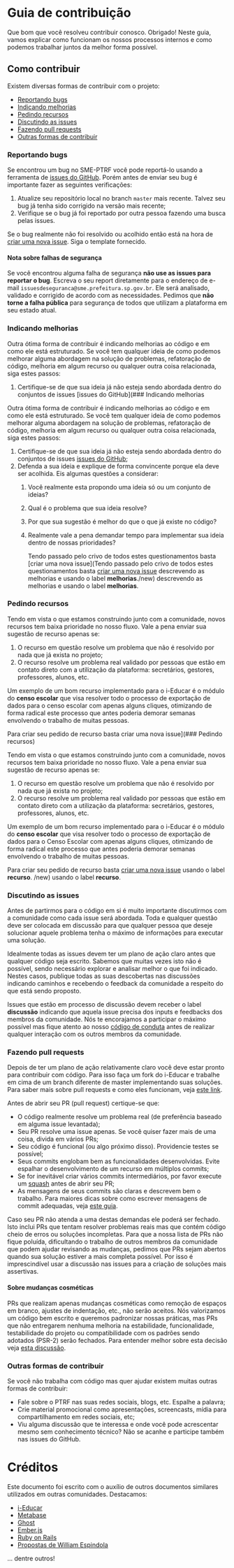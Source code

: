 # Guia de contribuição

Que bom que você resolveu contribuir conosco. Obrigado! Neste guia, vamos explicar como funcionam os nossos processos internos e como
podemos trabalhar juntos da melhor forma possível.

## Como contribuir

Existem diversas formas de contribuir com o projeto:

- [Reportando bugs](#reportando-bugs)
- [Indicando melhorias](#indicando-melhorias)
- [Pedindo recursos](#pedindo-recursos)
- [Discutindo as issues](#discutindo-as-issues)
- [Fazendo pull requests](#fazendo-pull-requests)
- [Outras formas de contribuir](#outras-formas-de-contribuir)

### Reportando bugs

Se encontrou um bug no SME-PTRF você pode reportá-lo usando a ferramenta de [issues do GitHub](https://github.com/prefeiturasp/SME-PTRF/issues). Porém antes de enviar seu bug é importante fazer as seguintes verificações:

1. Atualize seu repositório local no branch `master` mais recente. Talvez seu bug já tenha sido corrigido na versão mais recente;
2. Verifique se o bug já foi reportado por outra pessoa fazendo uma busca pelas issues.

Se o bug realmente não foi resolvido ou acolhido então está na hora de [criar uma nova issue](https://github.com/prefeiturasp/SME-PTRF/issues/new).  Siga o template fornecido.

#### Nota sobre falhas de segurança

Se você encontrou alguma falha de segurança **não use as issues para reportar o bug**. Escreva o seu report diretamente para o endereço de e-mail `issuesdeseguranca@sme.prefeitura.sp.gov.br`. Ele será analisado, validado e corrigido de acordo com as necessidades. Pedimos que **não torne a falha pública** para segurança de todos que utilizam a plataforma em seu estado atual.

### Indicando melhorias

Outra ótima forma de contribuir é indicando melhorias ao código e em como ele está estruturado. Se você tem qualquer ideia de como podemos melhorar alguma abordagem na solução de problemas, refatoração de código, melhoria em
algum recurso ou qualquer outra coisa relacionada, siga estes passos:

1. Certifique-se de que sua ideia já não esteja sendo abordada dentro do conjuntos de issues [issues do GitHub](### Indicando melhorias

Outra ótima forma de contribuir é indicando melhorias ao código e em como ele está estruturado. Se você tem qualquer ideia de como podemos melhorar alguma abordagem na solução de problemas, refatoração de código, melhoria em
algum recurso ou qualquer outra coisa relacionada, siga estes passos:

1. Certifique-se de que sua ideia já não esteja sendo abordada dentro do conjuntos de issues [issues do GitHub](https://github.com/prefeiturasp/SME-PTRF/issues);
2. Defenda a sua ideia e explique de forma convincente porque ela deve ser
   acolhida. Eis algumas questões a considerar:
   1. Você realmente esta propondo uma ideia só ou um conjunto de ideias?
   2. Qual é o problema que sua ideia resolve?
   3. Por que sua sugestão é melhor do que o que já existe no código?
   4. Realmente vale a pena demandar tempo para implementar sua ideia dentro de nossas prioridades?
      
      Tendo passado pelo crivo de todos estes questionamentos basta [criar uma nova issue](Tendo passado pelo crivo de todos estes questionamentos basta
[criar uma nova issue](https://github.com/prefeiturasp/SME-PTRF/issues/new) descrevendo as melhorias e usando o label **melhorias**./new) descrevendo as melhorias e usando o label **melhorias**.

### Pedindo recursos

Tendo em vista o que estamos construindo junto com a comunidade, novos recursos tem baixa prioridade no nosso fluxo. Vale a pena enviar sua sugestão de recurso apenas se:

1. O recurso em questão resolve um problema que não é resolvido por nada que já exista no projeto;
2. O recurso resolve um problema real validado por pessoas que estão em contato direto com a utilização da plataforma: secretários, gestores, professores, alunos, etc.

Um exemplo de um bom recurso implementado para o i-Educar é o módulo do **censo escolar** que visa resolver todo o processo de exportação de dados para o censo escolar com apenas alguns cliques, otimizando de forma radical este processo que
antes poderia demorar semanas envolvendo o trabalho de muitas pessoas.

Para criar seu pedido de recurso basta criar uma nova issue](### Pedindo recursos)

Tendo em vista o que estamos construindo junto com a comunidade, novos recursos tem baixa prioridade no nosso fluxo. Vale a pena enviar sua sugestão de recurso
apenas se:

1. O recurso em questão resolve um problema que não é resolvido por nada que já exista no projeto;
2. O recurso resolve um problema real validado por pessoas que estão em contato direto com a utilização da plataforma: secretários, gestores, professores, alunos, etc.

Um exemplo de um bom recurso implementado para o i-Educar é o módulo do **censo escolar** que visa resolver todo o processo de exportação de dados para o Censo Escolar com apenas alguns cliques, otimizando de forma radical este processo que
antes poderia demorar semanas envolvendo o trabalho de muitas pessoas.

Para criar seu pedido de recurso basta [criar uma nova issue](https://github.com/prefeiturasp/SME-PTRF/issues/new) usando o label **recurso**. /new) usando o label **recurso**.

### Discutindo as issues

Antes de partirmos para o código em si é muito importante discutirmos com a comunidade como cada issue será abordada. Toda e qualquer questão deve ser colocada em discussão para que qualquer pessoa que deseje solucionar aquele
problema tenha o máximo de informações para executar uma solução.

Idealmente todas as issues devem ter um plano de ação claro antes que qualquer código seja escrito. Sabemos que muitas vezes isto não é possível, sendo necessário explorar e analisar melhor o que foi indicado. Nestes casos, publique
todas as suas descobertas nas discussões indicando caminhos e recebendo o feedback da comunidade a respeito do que está sendo proposto.

Issues que estão em processo de discussão devem receber o label **discussão** indicando que aquela issue precisa dos inputs e feedbacks dos membros da comunidade. Nós te encorajamos a participar o máximo possível mas fique atento
ao nosso [código de conduta](./CODEOFCONDUCT.md) antes de realizar qualquer interação com os outros membros da comunidade.

### Fazendo pull requests

Depois de ter um plano de ação relativamente claro você deve estar pronto para contribuir com código. Para isso faça um fork do i-Educar e trabalhe em cima de um branch diferente de master implementando suas soluções. Para saber mais sobre
pull requests e como eles funcionam, veja [este link](https://help.github.com/articles/about-pull-requests/).

Antes de abrir seu PR (pull request) certique-se que:

- O código realmente resolve um problema real (de preferência baseado em alguma issue levantada);
- Seu PR resolve uma issue apenas. Se você quiser fazer mais de uma coisa, divida em vários PRs;
- Seu código é funcional (ou algo próximo disso). Providencie testes se possível;
- Seus commits englobam bem as funcionalidades desenvolvidas. Evite espalhar o desenvolvimento de um recurso em múltiplos commits;
- Se for inevitável criar vários commits intermediários, por favor execute um [squash](https://git-scm.com/book/pt-br/v1/Ferramentas-do-Git-Reescrevendo-o-Hist%C3%B3rico#Achatando-um-Commit) antes de abrir seu PR;
- As mensagens de seus commits são claras e descrevem bem o trabalho. Para maiores dicas sobre como escrever mensagens de commit adequadas, veja [este guia](https://chris.beams.io/posts/git-commit/).
  
Caso seu PR não atenda a uma destas demandas ele poderá ser fechado. Isto inclui PRs que tentam resolver problemas reais mas que contém código cheio de erros ou soluções incompletas. Para que a nossa lista de PRs não fique poluída,
dificultando o trabalho de outros membros da comunidade que podem ajudar revisando as mudanças, pedimos que PRs sejam abertos quando sua solução estiver a mais completa possível. Por isso é imprescindível usar a discussão nas issues para a criação de soluções mais assertivas.

#### Sobre mudanças cosméticas

PRs que realizam apenas mudanças cosméticas como remoção de espaços em branco, ajustes de indentação, etc., não serão aceitos. Nós valorizamos um código bem escrito e queremos padronizar nossas práticas, mas PRs que não entregarem
nenhuma melhoria na estabilidade, funcionalidade, testabilidade do projeto ou compatibilidade com os padrões sendo adotados (PSR-2) serão fechados. Para entender melhor sobre esta decisão veja
[esta discussão](https://github.com/rails/rails/pull/13771#issuecomment-32746700).

### Outras formas de contribuir

Se você não trabalha com código mas quer ajudar existem muitas outras formas de contribuir:

- Fale sobre o PTRF nas suas redes sociais, blogs, etc. Espalhe a palavra;
- Crie material promocional como apresentações, screencasts, mídia para compartilhamento em redes sociais, etc;
- Viu alguma discussão que te interessa e onde você pode acrescentar mesmo sem
  conhecimento técnico? Não se acanhe e participe também nas issues do GitHub.

# Créditos

Este documento foi escrito com o auxílio de outros documentos similares utilizados em outras comunidades. Destacamos:

- [i-Educar](https://github.com/portabilis/i-educar/blob/master/CONTRIBUTING.md)
- [Metabase](https://github.com/metabase/metabase/blob/master/docs/contributing.md)
- [Ghost](https://docs.ghost.org/v1/docs/contributing)
- [Ember.js](https://github.com/emberjs/ember.js/blob/master/CONTRIBUTING.md)
- [Ruby on Rails](https://github.com/rails/rails/blob/master/CONTRIBUTING.md)
- [Propostas de William Espindola](https://github.com/portabilis/i-educar/issues/201)

... dentre outros!
